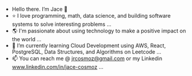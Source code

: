 - Hello there. I’m Jace 👋
- ⭐️ I love programming, math, data science, and building software systems to solve interesting problems ...
- 🌎 I'm passionate about using technology to make a positive impact on the world ...
- 🌱 I’m currently learning Cloud Development using AWS, React, PostgreSQL, Data Structures, and Algorithms on Leetcode ...
- 📫 You can reach me @ jrcosmoz@gmail.com or my Linkedin www.linkedin.com/in/jace-cosmoz ...

<!---
Jace/AboutMe is a ✨ special ✨ repository because its `README.md` (this file) appears on your GitHub profile.
You can click the Preview link to take a look at your changes.
--->
